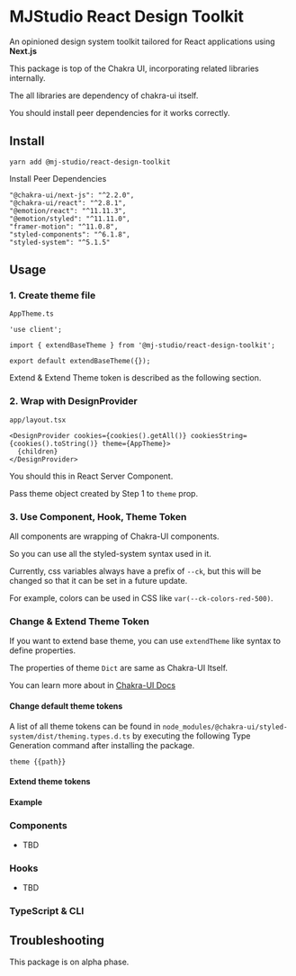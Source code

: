 # MJStudio React Design Toolkit

An opinioned design system toolkit tailored for React applications using **Next.js**

This package is top of the Chakra UI, incorporating related libraries internally.

The all libraries are dependency of chakra-ui itself.

You should install peer dependencies for it works correctly.

## Install

```
yarn add @mj-studio/react-design-toolkit
```

Install Peer Dependencies

```
"@chakra-ui/next-js": "^2.2.0",
"@chakra-ui/react": "^2.8.1",
"@emotion/react": "^11.11.3",
"@emotion/styled": "^11.11.0",
"framer-motion": "^11.0.8",
"styled-components": "^6.1.8",
"styled-system": "^5.1.5"
```

## Usage

### 1. Create theme file

`AppTheme.ts`

```tsx
'use client';  
  
import { extendBaseTheme } from '@mj-studio/react-design-toolkit';  
  
export default extendBaseTheme({});
```

Extend & Extend Theme token is described as the following section.
### 2. Wrap with DesignProvider

`app/layout.tsx`

```tsx
<DesignProvider cookies={cookies().getAll()} cookiesString={cookies().toString()} theme={AppTheme}>
  {children}
</DesignProvider>
```

You should this in React Server Component.

Pass theme object created by Step 1 to `theme` prop.

### 3. Use Component, Hook, Theme Token

All components are wrapping of Chakra-UI components.

So you can use all the styled-system syntax used in it.

Currently, css variables always have a prefix of `--ck`, but this will be changed so that it can be set in a future update.

For example, colors can be used in CSS like `var(--ck-colors-red-500)`.



### Change & Extend Theme Token

If you want to extend base theme, you can use `extendTheme` like syntax to define properties.

The properties of theme `Dict` are same as Chakra-UI Itself.

You can learn more about in [Chakra-UI Docs](https://chakra-ui.com/docs/styled-system/customize-theme)

#### Change default theme tokens

A list of all theme tokens can be found in `node_modules/@chakra-ui/styled-system/dist/theming.types.d.ts` by executing the following Type Generation command after installing the package.

```
theme {{path}}
```
#### Extend theme tokens



#### Example



### Components

- TBD

### Hooks

- TBD


### TypeScript & CLI

## Troubleshooting

This package is on alpha phase.
